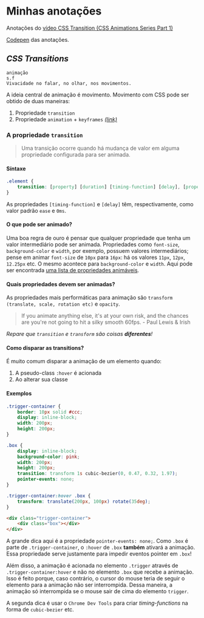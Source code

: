 # Minhas anotações

Anotações do [vídeo CSS Transition (CSS Animations Series Part 1)](https://www.youtube.com/watch?v=8kK-cA99SA0)


[Codepen](http://codepen.io/olegon/pen/WxYqoV) das anotações.

## *CSS Transitions*

```
animação
s.f
Vivacidade no falar, no olhar, nos movimentos.
```

A ideia central de animação é movimento. Movimento com CSS pode ser obtido de duas maneiras:

1. Propriedade `transition`
2. Propriedade `animation` + `keyframes` *[(link)](../animations/anotações.md)*

### A propriedade `transition`

> Uma transição ocorre quando há mudança de valor em alguma propriedade configurada para ser animada.

#### Síntaxe

```css
.element {
    transition: [property] [duration] [timing-function] [delay], [property] [duração] [timing-function] [delay], ...;
}
```

As propriedades `[timing-function]` e `[delay]` têm, respectivamente, como valor padrão `ease` e `0ms`.

#### O que pode ser animado?

Uma boa regra de ouro é pensar que qualquer propriedade que tenha um valor intermediário pode ser animada. Propriedades como `font-size`, `background-color` e `width`, por exemplo, possuem valores intermediários; pense em animar `font-size` de `10px` para `16px`: há os valores `11px`, `12px`, `12.25px` etc. O mesmo acontece para `background-color` e `width`. Aqui pode ser encontrada [uma lista de propriedades animáveis](http://oli.jp/2010/css-animatable-properties/).

#### Quais propriedades devem ser animadas?

As propriedades mais performáticas para animação são `transform (translate, scale, rotation etc)` e `opacity`.

> If you animate anything else, it's at your own risk, and the chances are you're not going to hit a silky smooth 60fps. - Paul Lewis & Irish

*Repare que `transition` e `transform` são coisas **diferentes**!*

#### Como disparar as transitions?

É muito comum disparar a animação de um elemento quando:

1. A pseudo-class `:hover` é acionada
2. Ao alterar sua classe


#### Exemplos

```css
.trigger-container {
    border: 10px solid #ccc;
    display: inline-block;
    width: 200px;
    height: 200px;
}

.box {
    display: inline-block;
    background-color: pink;
    width: 200px;
    height: 200px;
    transition: transform 1s cubic-bezier(0, 0.47, 0.32, 1.97);
    pointer-events: none;
}

.trigger-container:hover .box {
    transform: translate(200px, 100px) rotate(35deg);
}
```

```html
<div class="trigger-container">
    <div class="box"></div>
</div>
```

A grande dica aqui é a propriedade `pointer-events: none;`. Como `.box` é parte de `.trigger-container`, o `:hover` de `.box` **também** ativará a animação. Essa propriedade serve justamente para impedir eventos pointer em `.box`!

Além disso, a animação é acionada no elemento `.trigger` através de `.trigger-container:hover` e não no elemento `.box` que recebe a animação. Isso é feito porque, caso contrário, o cursor do mouse teria de seguir o elemento para a animação não ser interrompida. Dessa maneira, a animação só interrompida se o mouse sair de cima do elemento `trigger`.

A segunda dica é usar o `Chrome Dev Tools` para criar *timing-functions* na forma de `cubic-bezier` etc.
